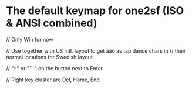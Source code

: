 # The default keymap for one2sf (ISO & ANSI combined)


// Only Win for now

// Use together with US intl. layout to get åäö as tap dance chars in
// their normal locations for Swedish layout.

// "::" or "```" on the button next to Enter

// Right key cluster are Del, Home, End